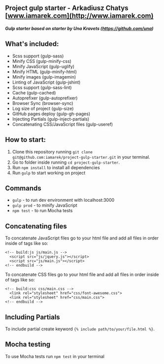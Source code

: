 ## Project gulp starter - Arkadiusz Chatys [www.iamarek.com](http://www.iamarek.com)
##### Gulp starter based on starter by Una Kravets (https://github.com/una)

## What's included:

- Scss support (gulp-sass)
- Minify CSS (gulp-minify-css)
- Minify JavaScript (gulp-uglify)
- Minify HTML (gulp-minify-html)
- Minify images (gulp-imagemin)
- Linting of JavaScript (gulp-jshint)
- Scss support (gulp-sass-lint)
- Cache (gulp-cached)
- Autoprefixer (gulp-autoprefixer)
- Browser Sync (browser-sync)
- Log size of project (gulp-size)
- GitHub pages deploy (gulp-gh-pages)
- Injecting Partials (gulp-inject-partials)
- Concatenating CSS/JavaScript files (gulp-useref)

## How to start:

1. Clone this repository running `git clone git@github.com:iamarek/project-gulp-starter.git` in your terminal.
2. Go to folder inside running `cd project-gulp-starter`.
3. Run `npm install` to install all dependencies
4. Run `gulp` to start working on project

## Commands

- `gulp` - to run dev environment with localhost:3000
- `gulp prod` - to minify JavaScript
- `npm test` - to run Mocha tests

## Concatenating files

To concatenate JavaScript files go to your html file and add all files in order inside of tags like so:

```
<!-- build:js js/main.js -->
  <script src="js/jquery.js"></script>
  <script src="js/main.js"></script>
<!-- endbuild -->
```

To concatenate CSS files go to your html file and add all files in order inside of tags like so:

```
<!-- build:css css/main.css -->
  <link rel="stylesheet" href="css/font-awesome.css">
  <link rel="stylesheet" href="css/main.css">  
<!-- endbuild -->
```

## Including Partials

To include partial create keyword `{% include path/to/your/file.html %}`.

## Mocha testing

To use Mocha tests run `npm test` in your terminal
